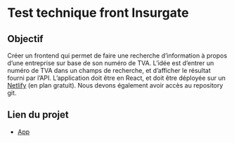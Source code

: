 # Test technique front Insurgate

## Objectif

Créer un frontend qui permet de faire une recherche d’information à propos d’une entreprise sur base de son numéro de TVA.
L’idée est d’entrer un numéro de TVA dans un champs de recherche, et d’afficher le résultat fourni par l’API.
L’application doit être en React, et doit être déployée sur un [Netlify](https://www.netlify.com/) (en plan gratuit). 
Nous devons également avoir accès au repository git.

## Lien du projet

- <a href="https://sparkling-quokka-37fdc3.netlify.app/" target="_blank">App</a>